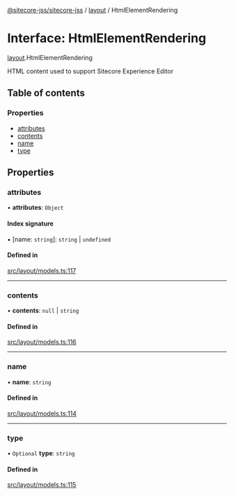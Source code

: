 [@sitecore-jss/sitecore-jss](../README.md) / [layout](../modules/layout.md) / HtmlElementRendering

# Interface: HtmlElementRendering

[layout](../modules/layout.md).HtmlElementRendering

HTML content used to support Sitecore Experience Editor

## Table of contents

### Properties

- [attributes](layout.HtmlElementRendering.md#attributes)
- [contents](layout.HtmlElementRendering.md#contents)
- [name](layout.HtmlElementRendering.md#name)
- [type](layout.HtmlElementRendering.md#type)

## Properties

### attributes

• **attributes**: `Object`

#### Index signature

▪ [name: `string`]: `string` \| `undefined`

#### Defined in

[src/layout/models.ts:117](https://github.com/Sitecore/jss/blob/19e6229c3/packages/sitecore-jss/src/layout/models.ts#L117)

---

### contents

• **contents**: `null` \| `string`

#### Defined in

[src/layout/models.ts:116](https://github.com/Sitecore/jss/blob/19e6229c3/packages/sitecore-jss/src/layout/models.ts#L116)

---

### name

• **name**: `string`

#### Defined in

[src/layout/models.ts:114](https://github.com/Sitecore/jss/blob/19e6229c3/packages/sitecore-jss/src/layout/models.ts#L114)

---

### type

• `Optional` **type**: `string`

#### Defined in

[src/layout/models.ts:115](https://github.com/Sitecore/jss/blob/19e6229c3/packages/sitecore-jss/src/layout/models.ts#L115)
